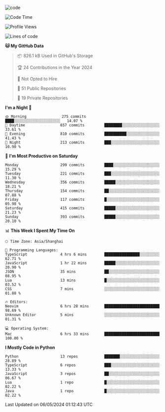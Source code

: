 
<!--
**liuyaanng/liuyaanng** is a ✨ _special_ ✨ repository because its `README.md` (this file) appears on your GitHub profile.

Here are some ideas to get you started:

- 🔭 I’m currently working on ...
- 🌱 I’m currently learning ...
- 👯 I’m looking to collaborate on ...
- 🤔 I’m looking for help with ...
- 💬 Ask me about ...
- 📫 How to reach me: ...
- 😄 Pronouns: ...
- ⚡ Fun fact: ...
-->


![code](https://cdn.jsdelivr.net/gh/liuyaanng/liuyaanng@1.0/code.gif) 

<!--START_SECTION:waka-->
![Code Time](http://img.shields.io/badge/Code%20Time-359%20hrs%2029%20mins-blue)

![Profile Views](http://img.shields.io/badge/Profile%20Views-0-blue)

![Lines of code](https://img.shields.io/badge/From%20Hello%20World%20I%27ve%20Written-14.6%20million%20lines%20of%20code-blue)

**🐱 My GitHub Data** 

> 📦 826.1 kB Used in GitHub's Storage 
 > 
> 🏆 24 Contributions in the Year 2024
 > 
> 🚫 Not Opted to Hire
 > 
> 📜 51 Public Repositories 
 > 
> 🔑 19 Private Repositories 
 > 
**I'm a Night 🦉** 

```text
🌞 Morning                275 commits         ████░░░░░░░░░░░░░░░░░░░░░   14.07 % 
🌆 Daytime                657 commits         ████████░░░░░░░░░░░░░░░░░   33.61 % 
🌃 Evening                810 commits         ██████████░░░░░░░░░░░░░░░   41.43 % 
🌙 Night                  213 commits         ███░░░░░░░░░░░░░░░░░░░░░░   10.90 % 
```
📅 **I'm Most Productive on Saturday** 

```text
Monday                   299 commits         ████░░░░░░░░░░░░░░░░░░░░░   15.29 % 
Tuesday                  221 commits         ███░░░░░░░░░░░░░░░░░░░░░░   11.30 % 
Wednesday                356 commits         █████░░░░░░░░░░░░░░░░░░░░   18.21 % 
Thursday                 154 commits         ██░░░░░░░░░░░░░░░░░░░░░░░   07.88 % 
Friday                   117 commits         █░░░░░░░░░░░░░░░░░░░░░░░░   05.98 % 
Saturday                 415 commits         █████░░░░░░░░░░░░░░░░░░░░   21.23 % 
Sunday                   393 commits         █████░░░░░░░░░░░░░░░░░░░░   20.10 % 
```


📊 **This Week I Spent My Time On** 

```text
🕑︎ Time Zone: Asia/Shanghai

💬 Programming Languages: 
TypeScript               4 hrs 6 mins        ████████████████░░░░░░░░░   62.71 % 
JavaScript               1 hr 22 mins        █████░░░░░░░░░░░░░░░░░░░░   20.90 % 
JSON                     35 mins             ██░░░░░░░░░░░░░░░░░░░░░░░   08.95 % 
Lua                      13 mins             █░░░░░░░░░░░░░░░░░░░░░░░░   03.52 % 
CSS                      7 mins              ░░░░░░░░░░░░░░░░░░░░░░░░░   01.88 % 

🔥 Editors: 
Neovim                   6 hrs 28 mins       █████████████████████████   98.69 % 
Unknown Editor           5 mins              ░░░░░░░░░░░░░░░░░░░░░░░░░   01.31 % 

💻 Operating System: 
Mac                      6 hrs 33 mins       █████████████████████████   100.00 % 
```

**I Mostly Code in Python** 

```text
Python                   13 repos            ███████░░░░░░░░░░░░░░░░░░   28.89 % 
TypeScript               6 repos             ███░░░░░░░░░░░░░░░░░░░░░░   13.33 % 
JavaScript               3 repos             ██░░░░░░░░░░░░░░░░░░░░░░░   06.67 % 
Lua                      1 repo              █░░░░░░░░░░░░░░░░░░░░░░░░   02.22 % 
Java                     1 repo              █░░░░░░░░░░░░░░░░░░░░░░░░   02.22 % 
```




 Last Updated on 06/05/2024 01:12:43 UTC
<!--END_SECTION:waka-->

